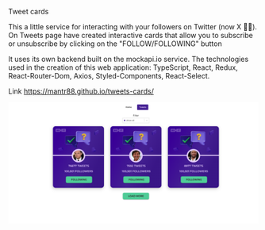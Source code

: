 Tweet cards

This a little service for interacting with your followers on Twitter (now X 🤦‍♂️). On Tweets page have created interactive cards that allow you to subscribe or unsubscribe by clicking on the "FOLLOW/FOLLOWING" button

It uses its own backend built on the mockapi.io service. The technologies used in the creation of this web application: TypeScript, React, Redux, React-Router-Dom, Axios, Styled-Components, React-Select.

Link https://mantr88.github.io/tweets-cards/

![Alt text](<Знімок екрана 2023-10-15 о 04.20.39.png>)

